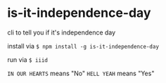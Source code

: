 is-it-independence-day
======================

cli to tell you if it's independence day

install via
`$ npm install -g is-it-independence-day`

run via
`$ iiid`

`IN OUR HEARTS` means "No"
`HELL YEAH` means "Yes"
